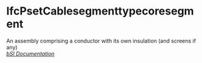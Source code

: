 IfcPsetCablesegmenttypecoresegment
==================================
An assembly comprising a conductor with its own insulation (and screens if
any)  
[ _bSI
Documentation_](https://standards.buildingsmart.org/IFC/DEV/IFC4_2/FINAL/HTML/schema/ifcelectricaldomain/pset/pset_cablesegmenttypecoresegment.htm)


